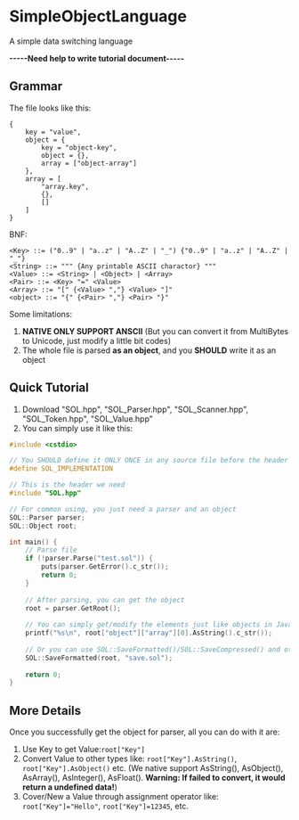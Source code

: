 # SimpleObjectLanguage
A simple data switching language

**-----Need help to write tutorial document-----**

## Grammar
The file looks like this:
```
{
    key = "value",
    object = {
        key = "object-key",
        object = {},
        array = ["object-array"]
    },
    array = [
        "array.key",
        {},
        []
    ]
}
```

BNF:
```
<Key> ::= ("0..9" | "a..z" | "A..Z" | "_") {"0..9" | "a..z" | "A..Z" | "_"}
<String> ::= """ {Any printable ASCII charactor} """
<Value> ::= <String> | <Object> | <Array>
<Pair> ::= <Key> "=" <Value>
<Array> ::= "[" {<Value> ","} <Value> "]"
<object> ::= "{" {<Pair> ","} <Pair> "}"
```

Some limitations:
1. **NATIVE ONLY SUPPORT ANSCII** (But you can convert it from MultiBytes to Unicode, just modify a little bit codes)
2. The whole file is parsed **as an object**, and you **SHOULD** write it as an object

## Quick Tutorial
1. Download "SOL.hpp", "SOL_Parser.hpp", "SOL_Scanner.hpp", "SOL_Token.hpp", "SOL_Value.hpp"
2. You can simply use it like this:

```cpp
#include <cstdio>

// You SHOULD define it ONLY ONCE in any source file before the header
#define SOL_IMPLEMENTATION

// This is the header we need
#include "SOL.hpp"

// For common using, you just need a parser and an object
SOL::Parser parser;
SOL::Object root;

int main() {
    // Parse file
    if (!parser.Parse("test.sol")) {
        puts(parser.GetError().c_str());
        return 0;
    }
    
    // After parsing, you can get the object
    root = parser.GetRoot();
    
    // You can simply get/modify the elements just like objects in JavaScript(?)
    printf("%s\n", root["object"]["array"][0].AsString().c_str());
    
    // Or you can use SOL::SaveFormatted()/SOL::SaveCompressed() and other functions to save
    SOL::SaveFormatted(root, "save.sol");
    
    return 0;
}
```

## More Details
Once you successfully get the object for parser, all you can do with it are:
1. Use Key to get Value:`root["Key"]`
2. Convert Value to other types like: `root["Key"].AsString()`, `root["Key"].AsObject()` etc. (We native support AsString(), AsObject(), AsArray(), AsInteger(), AsFloat(). **Warning: If failed to convert, it would return a undefined data!**)
3. Cover/New a Value through assignment operator like: `root["Key"]="Hello"`, `root["Key"]=12345`, etc.
